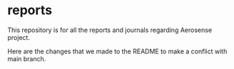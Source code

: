 # reports
This repository is for all the reports and journals regarding Aerosense project. 


Here are the changes that we made to the README to make a conflict with main branch.  